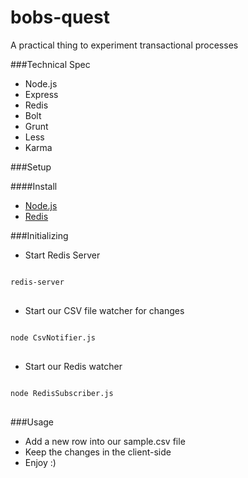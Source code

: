 # bobs-quest
A practical thing to experiment transactional processes 

###Technical Spec
* Node.js
* Express
* Redis
* Bolt
* Grunt
* Less
* Karma

###Setup

####Install 
* [Node.js](https://nodejs.org/en/download/)
* [Redis](http://redis.io/download)

###Initializing

* Start Redis Server

<pre>
<code>
redis-server
</code>
</pre>

* Start our CSV file watcher for changes

<pre>
<code>
node CsvNotifier.js
</code>
</pre>

* Start our Redis watcher

<pre>
<code>
node RedisSubscriber.js
</code>
</pre>

###Usage

* Add a new row into our sample.csv file
* Keep the changes in the client-side
* Enjoy :)